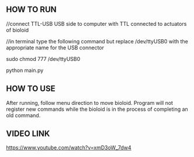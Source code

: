 HOW TO RUN
-------------------


//connect TTL-USB USB side to computer with TTL connected to actuators of bioloid


//in terminal type the following command but replace /dev/ttyUSB0 with the appropriate name for the USB connector


sudo chmod 777 /dev/ttyUSB0


python main.py



HOW TO USE
-----------------


After running, follow menu direction to move bioloid. Program will not register new commands while the bioloid is in the process of completing an old command.



VIDEO LINK
-----------------


https://www.youtube.com/watch?v=xmD3oW_7dw4

